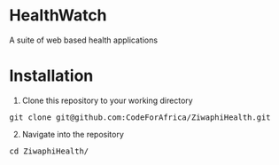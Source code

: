 HealthWatch
===========

A suite of web based health applications

Installation
============

1. Clone this repository to your working directory

<pre>
git clone git@github.com:CodeForAfrica/ZiwaphiHealth.git
</pre>

2. Navigate into the repository


<pre>
cd ZiwaphiHealth/
</pre>
